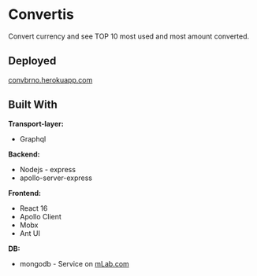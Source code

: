 # Convertis

Convert currency and see TOP 10 most used and most amount converted.

## Deployed

[convbrno.herokuapp.com](https://convbrno.herokuapp.com)

## Built With
**Transport-layer:**
* Graphql

**Backend:**
* Nodejs - express
* apollo-server-express


**Frontend:**
* React 16
* Apollo Client
* Mobx
* Ant UI

**DB:**
* mongodb - Service on [mLab.com](https://mlab.com/)


